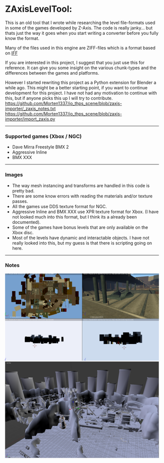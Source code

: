 # ZAxisLevelTool:

This is an old tool that I wrote while researching the level file-formats used in some of the games developed by Z-Axis.
The code is really janky... but thats just the way it goes when you start writing a converter before you fully know the format.

Many of the files used in this engine are ZIFF-files which is a format based on [IFF](https://en.wikipedia.org/wiki/Interchange_File_Format)

If you are interested in this project, I suggest that you just use this for reference.
It can give you some insight on the various chunk-types and the differences between the games and platforms.

However I started rewriting this project as a Python extension for Blender a while ago.
This might be a better starting point, if you want to continue development for this project.
I have not had any motivation to continue with this, but if anyone picks this up I will try to contribute.
https://github.com/Morten1337/io_thps_scene/blob/zaxis-importer/_zaxis_notes.txt
https://github.com/Morten1337/io_thps_scene/blob/zaxis-importer/import_zaxis.py

____

### Supported games (Xbox / NGC)
* Dave Mirra Freestyle BMX 2
* Aggressive Inline
* BMX XXX

____

### Images

* The way mesh instancing and transforms are handled in this code is pretty bad.
* There are some know errors with reading the materials and/or texture passes.
* All the games use DDS texture format for NGC.
* Aggressive Inline and BMX XXX use XPR texture format for Xbox. (I have not looked much into this format, but I think its a already been documented).
* Some of the games have bonus levels that are only available on the Xbox disc.  
* Most of the levels have dynamic and interactable objects. I have not really looked into this, but my guess is that there is scripting going on here.

____

### Notes

![alt text](https://github.com/Morten1337/ZAxisLevelTool/raw/master/Images/IMG_24042016_013014.png "screenshot01")
![alt text](https://github.com/Morten1337/ZAxisLevelTool/raw/master/Images/IMG_24042016_013015.png "screenshot02")